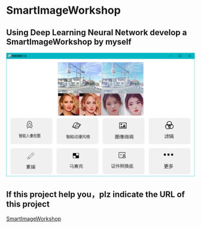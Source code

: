 # SmartImageWorkshop
## Using Deep Learning Neural Network develop a SmartImageWorkshop by myself
![front page](https://github.com/maple0leaves/SmartImageWorkshop/blob/master/software.png)
## If this project help you，plz indicate the URL of this project 
[SmartImageWorkshop](https://github.com/maple0leaves/SmartImageWorkshop)
